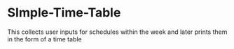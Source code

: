# SImple-Time-Table
This collects user inputs for schedules within the week and later prints them in the form of a time table

